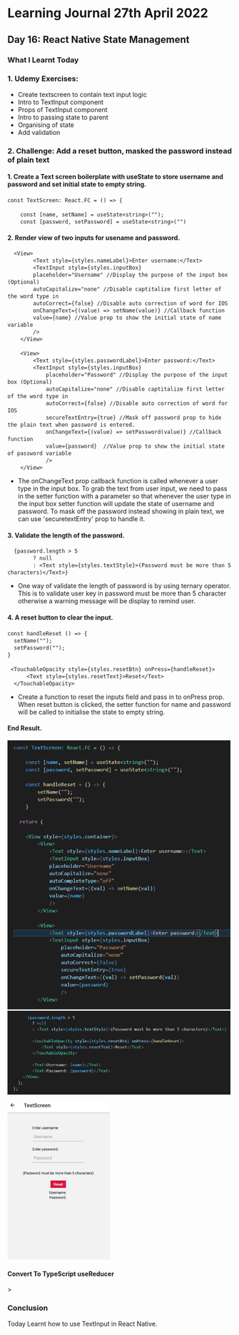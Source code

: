<h1>Learning Journal 27th April 2022</h1>
<h2>Day 16: React Native State Management</h2>
<h3>What I Learnt Today</h3>
<p>
<h3>1. Udemy Exercises:</h3>
<ul>
  <li>Create textscreen to contain text input logic</li>
  <li>Intro to TextInput component</li>
  <li>Props of TextInput component</li>
  <li>Intro to passing state to parent</li>
  <li>Organising of state</li>
  <li>Add validation</li>
</ul>

<h3>2. Challenge: Add a reset button, masked the password instead of plain text</h3>
<h4>1. Create a Text screen boilerplate with useState to store username and password and set initial state to empty string.</h4>

```
const TextScreen: React.FC = () => {

    const [name, setName] = useState<string>("");
    const [password, setPassword] = useState<string>("")
```

<h4>2. Render view of two inputs for usename and password.</h4>

```
  <View>
        <Text style={styles.nameLabel}>Enter username:</Text>
        <TextInput style={styles.inputBox}
        placeholder="Username" //Display the purpose of the input box (Optional) 
        autoCapitalize="none" //Disable captitalize first letter of the word type in
        autoCorrect={false} //Disable auto correction of word for IOS
        onChangeText={(value) => setName(value)} //Callback function 
        value={name} //Value prop to show the initial state of name variable
        />
    </View>
      
    <View>
        <Text style={styles.passwordLabel}>Enter password:</Text>
        <TextInput style={styles.inputBox}
            placeholder="Password" //Display the purpose of the input box (Optional) 
            autoCapitalize="none" //Disable captitalize first letter of the word type in
            autoCorrect={false} //Disable auto correction of word for IOS
            secureTextEntry={true} //Mask off password prop to hide the plain text when password is entered.
            onChangeText={(value) => setPassword(value)} //Callback function
            value={password}  //Value prop to show the initial state of password variable
            />
    </View>
```
<ul>
  <li>The onChangeText prop callback function is called whenever a user type in the input box. To grab the text from user input, we need to pass in the setter function with a parameter so that whenever the user type in the input box setter function will update the state of username and password. To mask off the password instead showing in plain text, we can use 'securetextEntry' prop to handle it. </li>  
</ul>

<h4>3. Validate the length of the password.</h4>

```
  {password.length > 5
        ? null 
        : <Text style={styles.textStyle}>(Password must be more than 5 characters)</Text>}
```
<ul>
  <li>One way of validate the length of password is by using ternary operator. This is to validate user key in password must be more than 5 character otherwise a warning message will be display to remind user.</li>  
</ul>

<h4>4. A reset button to clear the input.</h4>

```
const handleReset () => {
  setName("");
  setPassword("");
}

 <TouchableOpacity style={styles.resetBtn} onPress={handleReset}>
      <Text style={styles.resetText}>Reset</Text>
  </TouchableOpacity>
```
<ul>
  <li>Create a function to reset the inputs field and pass in to onPress prop. When reset button is clicked, the setter function for name and password will be called to initialise the state to empty string.</li>
</ul>

<h4>End Result.</h4>
<p float="left">
  <img src="https://github.com/janson-gan/react-native-training/blob/main/images/Screenshot%202022-04-27%20172120.png" width="500" />
  <img src="https://github.com/janson-gan/react-native-training/blob/main/images/Screenshot%202022-04-27%20172318.png" width="500" />  
</p>
<img src="https://github.com/janson-gan/react-native-training/blob/main/images/Animation.gif" width="230" />

<h4>Convert To TypeScript useReducer</h4>
<p float="left">>
<img src="" width="200" />
<img src="" />
</p>

<h3>Conclusion</h3>
<p>
  Today Learnt how to use TextInput in React Native.
</p>
